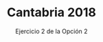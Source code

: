 ---
title: Cantabria 2018
url: "/recursos-fisica-quimica/oposiciones/fisica/cantabria-2018-o2-e2"
subtitle: Ejercicio 2 de la Opción 2
summary: Ejercicio 2 de la Opción 2.
authors:
- rodrigo-alcaraz-de-la-osa
- jesica-sanchez-mazon
tags:
- oposiciones
- mecánica
categories:
- Física

_build:
  render: never

# Optional external URL for project (replaces project detail page).
external_link: "https://rodrigoalcarazdelaosa.me/recursos-fisica-quimica/oposiciones/fisica/cantabria-2018-o2-e2/cantabria-2018-o2-e2.pdf"
---